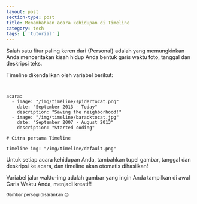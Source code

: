 ```yaml
---
layout: post
section-type: post
title: Menambahkan acara kehidupan di Timeline
category: tech
tags: [ 'tutorial' ]
---
```

Salah satu fitur paling keren dari {Personal} adalah yang memungkinkan Anda menceritakan kisah hidup Anda
bentuk garis waktu foto, tanggal dan deskripsi teks.

Timeline dikendalikan oleh variabel berikut:

<pre><code data-trim class="yaml">

acara:
  - image: "/img/timeline/spidertocat.png"
    date: "September 2013 - Today"
    description: "Saving the neighborhood!"
  - image: "/img/timeline/baracktocat.jpg"
    date: "September 2007 - August 2013"
    description: "Started coding"

# Citra pertama Timeline

timeline-img: "/img/timeline/default.png"
</code></pre>

Untuk setiap acara kehidupan Anda, tambahkan tupel gambar, tanggal dan deskripsi ke acara,
dan timeline akan otomatis dihasilkan!

Variabel jalur waktu-img adalah gambar yang ingin Anda tampilkan di awal Garis Waktu Anda, menjadi kreatif!

<small>Gambar persegi disarankan 😉</small>

